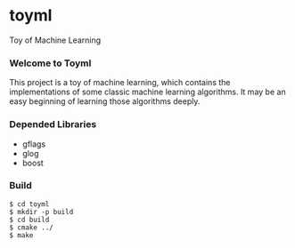 toyml
=====

Toy of Machine Learning

### Welcome to Toyml

This project is a toy of machine learning, which contains the implementations of some classic machine learning algorithms. It may be an easy beginning of learning those algorithms deeply.

### Depended Libraries
* gflags
* glog
* boost

### Build
```
$ cd toyml
$ mkdir -p build
$ cd build
$ cmake ../
$ make
```
